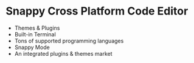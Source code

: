 # Snappy Cross Platform Code Editor

- Themes & Plugins
- Built-in Terminal
- Tons of supported programming languages
- Snappy Mode
- An integrated plugins & themes market
